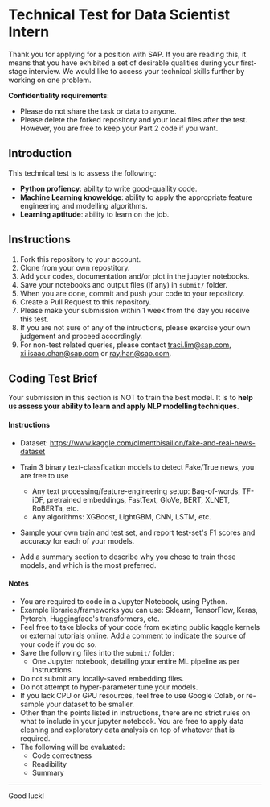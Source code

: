 # Technical Test for Data Scientist Intern

Thank you for applying for a position with SAP. If you are reading this, it means that you have exhibited a set of desirable qualities during your first-stage interview. We would like to access your technical skills further by working on one problem. 

**Confidentiality requirements**: 
- Please do not share the task or data to anyone.
- Please delete the forked repository and your local files after the test. However, you are free to keep your Part 2 code if you want. 

## Introduction

This technical test is to assess the following:

- **Python profiency**: ability to write good-quaility code.
- **Machine Learning knoweldge**: ability to apply the appropriate feature engineering and modelling algorithms. 
- **Learning aptitude**: ability to learn on the job.  

## Instructions

1. Fork this repository to your account.
2. Clone from your own repostitory.
3. Add your codes, documentation and/or plot in the jupyter notebooks.
4. Save your notebooks and output files (if any) in `submit/` folder.
5. When you are done, commit and push your code to your repository.
6. Create a Pull Request to this repository.
7. Please make your submission within 1 week from the day you receive this test.
8. If you are not sure of any of the intructions, please exercise your own judgement and proceed accordingly.
9. For non-test related queries, please contact traci.lim@sap.com, xi.isaac.chan@sap.com or ray.han@sap.com.



## Coding Test Brief

Your submission in this section is NOT to train the best model. It is to **help us assess your ability to learn and apply NLP modelling techniques.** 

#### Instructions

- Dataset: https://www.kaggle.com/clmentbisaillon/fake-and-real-news-dataset
- Train 3 binary text-classfication models to detect Fake/True news, you are free to use 
  - Any text processing/feature-engineering setup: Bag-of-words, TF-iDF, pretrained embeddings, FastText, GloVe, BERT, XLNET, RoBERTa, etc.
  - Any algorithms:  XGBoost, LightGBM, CNN, LSTM, etc.

- Sample your own train and test set, and report test-set's F1 scores and accuracy for each of your models.
- Add a summary section to describe why you chose to train those models, and which is the most preferred.

#### Notes

- You are required to code in a Jupyter Notebook, using Python.
- Example libraries/frameworks you can use: Sklearn, TensorFlow, Keras, Pytorch, Huggingface's transformers, etc.
- Feel free to take blocks of your code from existing public kaggle kernels or external tutorials online. Add a comment to indicate the source of your code if you do so.
- Save the following files into the `submit/` folder:
  - One Jupyter notebook, detailing your entire ML pipeline as per instructions.
- Do not submit any locally-saved embedding files.
- Do not attempt to hyper-parameter tune your models.
- If you lack CPU or GPU resources, feel free to use Google Colab, or re-sample your dataset to be smaller. 
- Other than the points listed in instructions, there are no strict rules on what to include in your jupyter notebook. You are free to apply data cleaning and exploratory data analysis on top of whatever that is required.
- The following will be evaluated:
  - Code correctness
  - Readibility 
  - Summary

---

Good luck!
